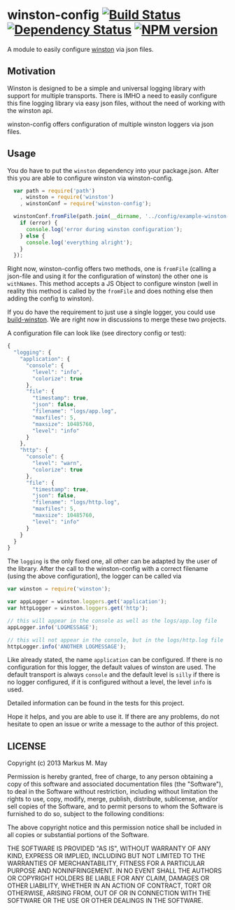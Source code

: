 # winston-config [![Build Status](https://travis-ci.org/triplem/winston-config.png?branch=master)](http://travis-ci.org/triplem/winston-config) [![Dependency Status](https://gemnasium.com/triplem/winston-config.png)](https://gemnasium.com/triplem/winston-config) [![NPM version](https://badge.fury.io/js/winston-config.png)](http://badge.fury.io/js/winston-config)

A module to easily configure [winston](http://github.com/flatiron/winston) via json files.

## Motivation
Winston is designed to be a simple and universal logging library with support for multiple transports.
There is IMHO a need to easily configure this fine logging library via easy json files, without the need of working with
the winston api.

winston-config offers configuration of multiple winston loggers via json files.

## Usage
You do have to put the `winston` dependency into your package.json. After this you are able to configure winston via
winston-config.

``` js
  var path = require('path')
    , winston = require('winston')
    , winstonConf = require('winston-config');

  winstonConf.fromFile(path.join(__dirname, '../config/example-winston-config.json'), callback(error, winston) {
    if (error) {
      console.log('error during winston configuration');
    } else {
      console.log('everything alright');
    }
  });
```

Right now, winston-config offers two methods, one is `fromFile` (calling a json-file and using it for the
configuration of winston) the other one is `withNames`. This method accepts a JS Object to configure winston (well
in reality this method is called by the `fromFile` and does nothing else then adding the config to winston).

If you do have the requirement to just use a single logger, you could use [build-winston](http://github.com/flexbean/build-winston).
We are right now in discussions to merge these two projects.

A configuration file can look like (see directory config or test):

``` js
{
  "logging": {
    "application": {
      "console": {
        "level": "info",
        "colorize": true
      },
      "file": {
        "timestamp": true,
        "json": false,
        "filename": "logs/app.log",
        "maxfiles": 5,
        "maxsize": 10485760,
        "level": "info"
      }
    },
    "http": {
      "console": {
        "level": "warn",
        "colorize": true
      },
      "file": {
        "timestamp": true,
        "json": false,
        "filename": "logs/http.log",
        "maxfiles": 5,
        "maxsize": 10485760,
        "level": "info"
      }
    }
  }
}
```

The `logging` is the only fixed one, all other can be adapted by the user of the library. After the call to the
winston-config with a correct filename (using the above configuration), the logger can be called via

``` js
var winston = require('winston');

var appLogger = winston.loggers.get('application');
var httpLogger = winston.loggers.get('http');

// this will appear in the console as well as the logs/app.log file
appLogger.info('LOGMESSAGE');

// this will not appear in the console, but in the logs/http.log file
httpLogger.info('ANOTHER LOGMESSAGE');
```

Like already stated, the name `application` can be configured. If there is no configuration for this logger, the default
values of winston are used. The default transport is always `console` and the default level is `silly` if there is no
logger configured, if it is configured without a level, the level `info` is used.

Detailed information can be found in the tests for this project.

Hope it helps, and you are able to use it. If there are any problems, do not hesitate to open an issue or write a message
to the author of this project.

## LICENSE

Copyright (c) 2013 Markus M. May

Permission is hereby granted, free of charge, to any person
obtaining a copy of this software and associated documentation
files (the "Software"), to deal in the Software without
restriction, including without limitation the rights to use,
copy, modify, merge, publish, distribute, sublicense, and/or sell
copies of the Software, and to permit persons to whom the
Software is furnished to do so, subject to the following
conditions:

The above copyright notice and this permission notice shall be
included in all copies or substantial portions of the Software.

THE SOFTWARE IS PROVIDED "AS IS", WITHOUT WARRANTY OF ANY KIND,
EXPRESS OR IMPLIED, INCLUDING BUT NOT LIMITED TO THE WARRANTIES
OF MERCHANTABILITY, FITNESS FOR A PARTICULAR PURPOSE AND
NONINFRINGEMENT. IN NO EVENT SHALL THE AUTHORS OR COPYRIGHT
HOLDERS BE LIABLE FOR ANY CLAIM, DAMAGES OR OTHER LIABILITY,
WHETHER IN AN ACTION OF CONTRACT, TORT OR OTHERWISE, ARISING
FROM, OUT OF OR IN CONNECTION WITH THE SOFTWARE OR THE USE OR
OTHER DEALINGS IN THE SOFTWARE.
